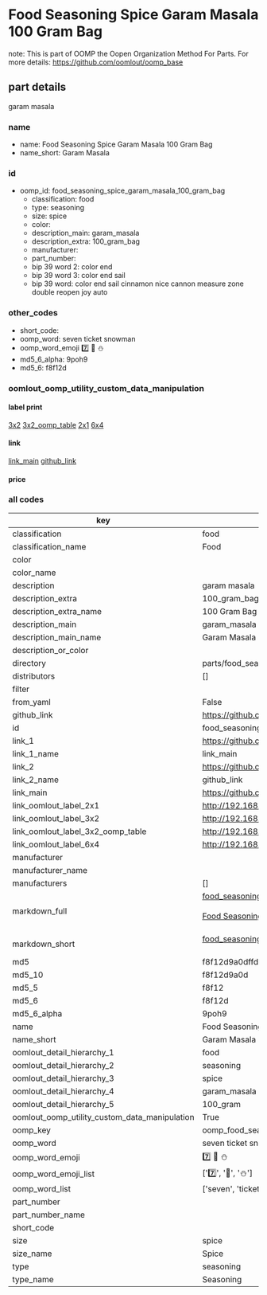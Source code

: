 # Food Seasoning Spice Garam Masala 100 Gram Bag  

note: This is part of OOMP the Oopen Organization Method For Parts. For more details: https://github.com/oomlout/oomp_base

##  part details



garam masala

### name
* name: Food Seasoning Spice Garam Masala 100 Gram Bag
* name_short: Garam Masala
### id
* oomp_id: food_seasoning_spice_garam_masala_100_gram_bag
  * classification: food
  * type: seasoning
  * size: spice
  * color: 
  * description_main: garam_masala
  * description_extra: 100_gram_bag
  * manufacturer: 
  * part_number: 
  * bip 39 word 2: color end
  * bip 39 word 3: color end sail
  * bip 39 word: color end sail cinnamon nice cannon measure zone double reopen joy auto

### other_codes
* short_code: 
* oomp_word: seven ticket snowman
* oomp_word_emoji :seven: :ticket: :snowman:
* md5_6_alpha: 9poh9
* md5_6: f8f12d






### oomlout_oomp_utility_custom_data_manipulation
#### label print
[3x2](http://192.168.1.245:1112/?label=oomp%209poh9)
[3x2_oomp_table](http://192.168.1.107:1112/?label=oomp%209poh9)
[2x1](http://192.168.1.242:1112/?label=oomp%209poh9)
[6x4](http://192.168.1.55:1112/?label=oomp%209poh9)    

#### link

[link_main](https://github.com/oomlout/oomlout_oomp_current_version_messy/tree/main/parts/food_seasoning_spice_garam_masala_100_gram_bag) [github_link](https://github.com/oomlout/oomlout_oomp_part_src/tree/main/parts/food_seasoning_spice_garam_masala_100_gram_bag)                             

#### price







### all codes 
| key | value |  
| --- | --- |  
| classification | food |  
| classification_name | Food |  
| color |  |  
| color_name |  |  
| description | garam masala |  
| description_extra | 100_gram_bag |  
| description_extra_name | 100 Gram Bag |  
| description_main | garam_masala |  
| description_main_name | Garam Masala |  
| description_or_color |   |  
| directory | parts/food_seasoning_spice_garam_masala_100_gram_bag |  
| distributors | [] |  
| filter |  |  
| from_yaml | False |  
| github_link | https://github.com/oomlout/oomlout_oomp_part_src/tree/main/parts/food_seasoning_spice_garam_masala_100_gram_bag |  
| id | food_seasoning_spice_garam_masala_100_gram_bag |  
| link_1 | https://github.com/oomlout/oomlout_oomp_current_version_messy/tree/main/parts/food_seasoning_spice_garam_masala_100_gram_bag |  
| link_1_name | link_main |  
| link_2 | https://github.com/oomlout/oomlout_oomp_part_src/tree/main/parts/food_seasoning_spice_garam_masala_100_gram_bag |  
| link_2_name | github_link |  
| link_main | https://github.com/oomlout/oomlout_oomp_current_version_messy/tree/main/parts/food_seasoning_spice_garam_masala_100_gram_bag |  
| link_oomlout_label_2x1 | http://192.168.1.242:1112/?label=oomp%209poh9 |  
| link_oomlout_label_3x2 | http://192.168.1.245:1112/?label=oomp%209poh9 |  
| link_oomlout_label_3x2_oomp_table | http://192.168.1.107:1112/?label=oomp%209poh9 |  
| link_oomlout_label_6x4 | http://192.168.1.55:1112/?label=oomp%209poh9 |  
| manufacturer |  |  
| manufacturer_name |  |  
| manufacturers | [] |  
| markdown_full | [food_seasoning_spice_garam_masala_100_gram_bag](https://github.com/oomlout/oomlout_oomp_current_version_messy/tree/main/parts/food_seasoning_spice_garam_masala_100_gram_bag)<br>[](https://github.com/oomlout/oomlout_oomp_current_version_messy/tree/main/parts/food_seasoning_spice_garam_masala_100_gram_bag)<br>[Food Seasoning Spice Garam Masala 100 Gram Bag](https://github.com/oomlout/oomlout_oomp_current_version_messy/tree/main/parts/food_seasoning_spice_garam_masala_100_gram_bag)<br><br> |  
| markdown_short | [food_seasoning_spice_garam_masala_100_gram_bag](https://github.com/oomlout/oomlout_oomp_current_version_messy/tree/main/parts/food_seasoning_spice_garam_masala_100_gram_bag)<br><br> |  
| md5 | f8f12d9a0dffd13c85cab2917c52616d |  
| md5_10 | f8f12d9a0d |  
| md5_5 | f8f12 |  
| md5_6 | f8f12d |  
| md5_6_alpha | 9poh9 |  
| name | Food Seasoning Spice Garam Masala 100 Gram Bag |  
| name_short | Garam Masala |  
| oomlout_detail_hierarchy_1 | food |  
| oomlout_detail_hierarchy_2 | seasoning |  
| oomlout_detail_hierarchy_3 | spice |  
| oomlout_detail_hierarchy_4 | garam_masala |  
| oomlout_detail_hierarchy_5 | 100_gram |  
| oomlout_oomp_utility_custom_data_manipulation | True |  
| oomp_key | oomp_food_seasoning_spice_garam_masala_100_gram_bag |  
| oomp_word | seven ticket snowman |  
| oomp_word_emoji | :seven: :ticket: :snowman: |  
| oomp_word_emoji_list | [':seven:', ':ticket:', ':snowman:'] |  
| oomp_word_list | ['seven', 'ticket', 'snowman'] |  
| part_number |  |  
| part_number_name |  |  
| short_code |  |  
| size | spice |  
| size_name | Spice |  
| type | seasoning |  
| type_name | Seasoning |  

